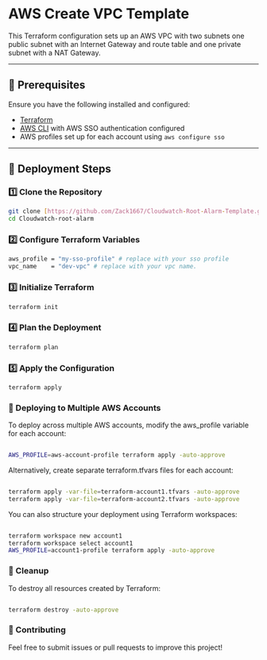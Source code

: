 # AWS Create VPC Template

This Terraform configuration sets up an AWS VPC with two subnets one public subnet with an Internet Gateway and route table and one private subnet with a NAT Gateway. 

---

## 📌 Prerequisites

Ensure you have the following installed and configured:

- [Terraform](https://developer.hashicorp.com/terraform/tutorials/aws-get-started/install-cli)
- [AWS CLI](https://aws.amazon.com/cli/) with AWS SSO authentication configured
- AWS profiles set up for each account using `aws configure sso`

---

## 🚀 Deployment Steps

### 1️⃣ Clone the Repository

```sh
git clone [https://github.com/Zack1667/Cloudwatch-Root-Alarm-Template.git](https://github.com/Zack1667/AWS-create-vpc-template.git)
cd Cloudwatch-root-alarm
```

### 2️⃣ Configure Terraform Variables 

```sh
aws_profile = "my-sso-profile" # replace with your sso profile
vpc_name    = "dev-vpc" # replace with your vpc name. 
```

### 3️⃣ Initialize Terraform 

```sh
terraform init
```

### 4️⃣ Plan the Deployment 

```sh
terraform plan
```

### 5️⃣ Apply the Configuration

```sh
terraform apply
```

### 📡 Deploying to Multiple AWS Accounts


To deploy across multiple AWS accounts, modify the aws_profile variable for each account:

```sh

AWS_PROFILE=aws-account-profile terraform apply -auto-approve

```

Alternatively, create separate terraform.tfvars files for each account:

```sh

terraform apply -var-file=terraform-account1.tfvars -auto-approve
terraform apply -var-file=terraform-account2.tfvars -auto-approve
```

You can also structure your deployment using Terraform workspaces:

```sh

terraform workspace new account1
terraform workspace select account1
AWS_PROFILE=account1-profile terraform apply -auto-approve

```

### 🛑 Cleanup 

To destroy all resources created by Terraform:

```sh

terraform destroy -auto-approve

```

### 🤝 Contributing

Feel free to submit issues or pull requests to improve this project!

